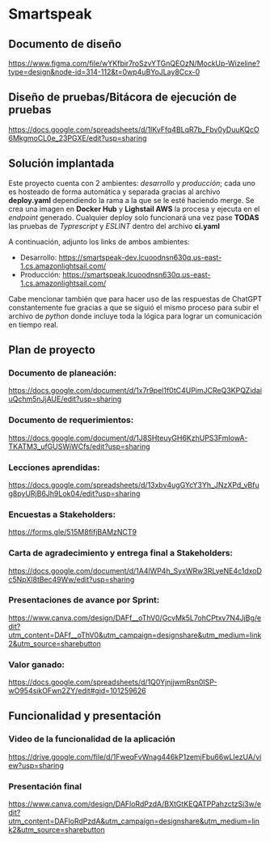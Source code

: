 # Smartspeak

## Documento de diseño
https://www.figma.com/file/wYKfbir7roSzvYTGnQEOzN/MockUp-Wizeline?type=design&node-id=314-112&t=0wp4uBYoJLay8Ccx-0

## Diseño de pruebas/Bitácora de ejecución de pruebas
https://docs.google.com/spreadsheets/d/1lKvFfq4BLqR7b_Fbv0yDuuKQcO6MkgmoCL0e_23PGXE/edit?usp=sharing

## Solución implantada
Este proyecto cuenta con 2 ambientes: _desarrollo_ y _producción_; cada uno es hosteado de forma automática y separada gracias al archivo **deploy.yaml** dependiendo la rama a la que se le esté haciendo merge. Se crea una imagen en **Docker Hub** y **Lighstail AWS** la procesa y ejecuta en el _endpoint_ generado. 
Cualquier deploy solo funcionará una vez pase **TODAS** las pruebas de _Typrescript_ y _ESLINT_ dentro del archivo **ci.yaml**

A continuación, adjunto los links de ambos ambientes:
- Desarrollo: https://smartspeak-dev.lcuoodnsn630q.us-east-1.cs.amazonlightsail.com/
- Producción: https://smartspeak.lcuoodnsn630q.us-east-1.cs.amazonlightsail.com/

Cabe mencionar también que para hacer uso de las respuestas de ChatGPT constantemente fue gracias a que se siguió el mismo proceso para subir el archivo de _python_ donde incluye toda la lógica para lograr un comunicación en tiempo real.

## Plan de proyecto
### Documento de planeación:
https://docs.google.com/document/d/1x7r9pel1f0tC4UPimJCReQ3KPQZidaiuQchm5nJjAUE/edit?usp=sharing
### Documento de requerimientos:
https://docs.google.com/document/d/1J8SHteuyGH6KzhUPS3FmIowA-TKATM3_ufGUSWjWCfs/edit?usp=sharing
### Lecciones aprendidas:
https://docs.google.com/spreadsheets/d/13xbv4ugGYcY3Yh_JNzXPd_vBfug8pyURjB6Jh9Lok04/edit?usp=sharing
### Encuestas a Stakeholders:
https://forms.gle/515M8fifjBAMzNCT9
### Carta de agradecimiento y entrega final a Stakeholders:
https://docs.google.com/document/d/1A4lWP4h_SyxWRw3RLyeNE4c1dxoDc5NpXl8tBec49Ww/edit?usp=sharing
### Presentaciones de avance por Sprint:
https://www.canva.com/design/DAFf__oThV0/GcvMk5L7ohCPtxv7N4JiBg/edit?utm_content=DAFf__oThV0&utm_campaign=designshare&utm_medium=link2&utm_source=sharebutton
### Valor ganado:
https://docs.google.com/spreadsheets/d/1Q0YjnjjwmRsn0ISP-wO954sikOFwn2ZY/edit#gid=101259626

## Funcionalidad y presentación

### Video de la funcionalidad de la aplicación
https://drive.google.com/file/d/1FweqFvWnag446kP1zemjFbu66wLIezUA/view?usp=sharing
### Presentación final
https://www.canva.com/design/DAFloRdPzdA/BXtGtKEQATPPahzctzSi3w/edit?utm_content=DAFloRdPzdA&utm_campaign=designshare&utm_medium=link2&utm_source=sharebutton
